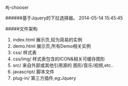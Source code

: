 #j-chooser

######基于Jquery的下拉选择器。
2014-05-14 15:45:45

#####文件架构
1. index.html	展示页,较为简易的实例
2. demo.html	展示页,所有Demo相关实例
3. css/			样式表
4. css/img/		样式表包含的ICON&相关可缓存图形
5. src/			来自外部或其他引用源的 图形/音乐/视频,etc..
6. javascript/	脚本文件
7. plug-in/		第三方插件,eg:Jquery